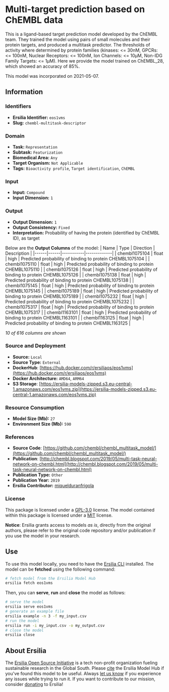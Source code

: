 # Multi-target prediction based on ChEMBL data

This is a ligand-based target prediction model developed by the ChEMBL team. They trained the model using pairs of small molecules and their protein targets, and produced a multitask predictor. The thresholds of activity where determined by protein families (kinases: <= 30nM,  GPCRs: <= 100nM, Nuclear Receptors: <= 100nM, Ion Channels: <= 10μM, Non-IDG Family Targets: <= 1μM). Here we provide the model trained on ChEMBL\_28, which showed an accuracy of 85%.

This model was incorporated on 2021-05-07.

## Information
### Identifiers
- **Ersilia Identifier:** `eos1vms`
- **Slug:** `chembl-multitask-descriptor`

### Domain
- **Task:** `Representation`
- **Subtask:** `Featurization`
- **Biomedical Area:** `Any`
- **Target Organism:** `Not Applicable`
- **Tags:** `Bioactivity profile`, `Target identification`, `ChEMBL`

### Input
- **Input:** `Compound`
- **Input Dimension:** `1`

### Output
- **Output Dimension:** `1`
- **Output Consistency:** `Fixed`
- **Interpretation:** Probability of having the protein (identified by ChEMBL ID), as target

Below are the **Output Columns** of the model:
| Name | Type | Direction | Description |
|------|------|-----------|-------------|
| chembl1075104 | float | high | Predicted probability of binding to protein CHEMBL1075104 |
| chembl1075110 | float | high | Predicted probability of binding to protein CHEMBL1075110 |
| chembl1075126 | float | high | Predicted probability of binding to protein CHEMBL1075126 |
| chembl1075138 | float | high | Predicted probability of binding to protein CHEMBL1075138 |
| chembl1075145 | float | high | Predicted probability of binding to protein CHEMBL1075145 |
| chembl1075189 | float | high | Predicted probability of binding to protein CHEMBL1075189 |
| chembl1075232 | float | high | Predicted probability of binding to protein CHEMBL1075232 |
| chembl1075317 | float | high | Predicted probability of binding to protein CHEMBL1075317 |
| chembl1163101 | float | high | Predicted probability of binding to protein CHEMBL1163101 |
| chembl1163125 | float | high | Predicted probability of binding to protein CHEMBL1163125 |

_10 of 616 columns are shown_
### Source and Deployment
- **Source:** `Local`
- **Source Type:** `External`
- **DockerHub**: [https://hub.docker.com/r/ersiliaos/eos1vms](https://hub.docker.com/r/ersiliaos/eos1vms)
- **Docker Architecture:** `AMD64`, `ARM64`
- **S3 Storage**: [https://ersilia-models-zipped.s3.eu-central-1.amazonaws.com/eos1vms.zip](https://ersilia-models-zipped.s3.eu-central-1.amazonaws.com/eos1vms.zip)

### Resource Consumption
- **Model Size (Mb):** `27`
- **Environment Size (Mb):** `590`


### References
- **Source Code**: [https://github.com/chembl/chembl_multitask_model/](https://github.com/chembl/chembl_multitask_model/)
- **Publication**: [http://chembl.blogspot.com/2019/05/multi-task-neural-network-on-chembl.html](http://chembl.blogspot.com/2019/05/multi-task-neural-network-on-chembl.html)
- **Publication Type:** `Other`
- **Publication Year:** `2019`
- **Ersilia Contributor:** [miquelduranfrigola](https://github.com/miquelduranfrigola)

### License
This package is licensed under a [GPL-3.0](https://github.com/ersilia-os/ersilia/blob/master/LICENSE) license. The model contained within this package is licensed under a [MIT](LICENSE) license.

**Notice**: Ersilia grants access to models _as is_, directly from the original authors, please refer to the original code repository and/or publication if you use the model in your research.


## Use
To use this model locally, you need to have the [Ersilia CLI](https://github.com/ersilia-os/ersilia) installed.
The model can be **fetched** using the following command:
```bash
# fetch model from the Ersilia Model Hub
ersilia fetch eos1vms
```
Then, you can **serve**, **run** and **close** the model as follows:
```bash
# serve the model
ersilia serve eos1vms
# generate an example file
ersilia example -n 3 -f my_input.csv
# run the model
ersilia run -i my_input.csv -o my_output.csv
# close the model
ersilia close
```

## About Ersilia
The [Ersilia Open Source Initiative](https://ersilia.io) is a tech non-profit organization fueling sustainable research in the Global South.
Please [cite](https://github.com/ersilia-os/ersilia/blob/master/CITATION.cff) the Ersilia Model Hub if you've found this model to be useful. Always [let us know](https://github.com/ersilia-os/ersilia/issues) if you experience any issues while trying to run it.
If you want to contribute to our mission, consider [donating](https://www.ersilia.io/donate) to Ersilia!
